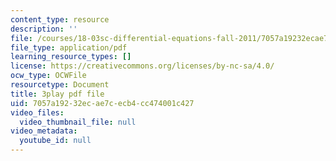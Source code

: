 ```yaml
---
content_type: resource
description: ''
file: /courses/18-03sc-differential-equations-fall-2011/7057a19232ecae7cecb4cc474001c427_uNOyxQwIV8o.pdf
file_type: application/pdf
learning_resource_types: []
license: https://creativecommons.org/licenses/by-nc-sa/4.0/
ocw_type: OCWFile
resourcetype: Document
title: 3play pdf file
uid: 7057a192-32ec-ae7c-ecb4-cc474001c427
video_files:
  video_thumbnail_file: null
video_metadata:
  youtube_id: null
---
```

